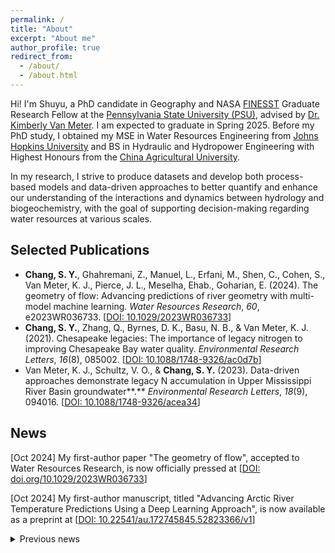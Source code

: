 ```yaml
---
permalink: /
title: "About"
excerpt: "About me"
author_profile: true
redirect_from: 
  - /about/
  - /about.html
---
```


Hi! I'm Shuyu, a PhD candidate in Geography and NASA [FINESST](https://www.psu.edu/news/earth-and-mineral-sciences/story/geography-student-awarded-nasa-funding-study-harmful-algal-blooms) Graduate Research Fellow at the [Pennsylvania State University (PSU)](https://www.psu.edu/), advised by [Dr. Kimberly Van Meter](https://www.geog.psu.edu/directory/kimberly-van-meter). I am expected to graduate in Spring 2025. Before my PhD study, I obtained my MSE in Water Resources Engineering from [Johns Hopkins University](https://www.jhu.edu/) and BS in Hydraulic and Hydropower Engineering with Highest Honours from the [China Agricultural University](https://en.cau.edu.cn/).

In my research, I strive to produce datasets and develop both process-based models and data-driven approaches to better quantify and enhance our understanding of the interactions and dynamics between hydrology and biogeochemistry, with the goal of supporting decision-making regarding water resources at various scales.


## Selected Publications
- **Chang, S. Y.**, Ghahremani, Z., Manuel, L., Erfani, M., Shen, C., Cohen, S., Van Meter, K. J., Pierce, J. L., Meselha, Ehab., Goharian, E. (2024). The geometry of flow: Advancing predictions of river geometry with multi-model machine learning. *Water Resources Research*, *60*, e2023WR036733. [[DOI: 10.1029/2023WR036733](https://doi.org/10.1029/2023WR036733)]
- **Chang, S. Y.**, Zhang, Q., Byrnes, D. K., Basu, N. B., & Van Meter, K. J. (2021). Chesapeake legacies: The importance of legacy nitrogen to improving Chesapeake Bay water quality. *Environmental Research Letters*, *16*(8), 085002.  [[DOI: 10.1088/1748-9326/ac0d7b](https://iopscience.iop.org/article/10.1088/1748-9326/ac0d7b)]
- Van Meter, K. J., Schultz, V. O., & **Chang, S. Y.** (2023). Data-driven approaches demonstrate legacy N accumulation in Upper Mississippi River Basin groundwater**.** *Environmental Research Letters*, *18*(9), 094016. [[DOI: 10.1088/1748-9326/acea34](https://iopscience.iop.org/article/10.1088/1748-9326/acea34/meta)]


## News
[Oct 2024] My first-author paper "The geometry of flow", accepted to Water Resources Research, is now officially pressed at [[DOI: doi.org/10.1029/2023WR036733](https://doi.org/10.1029/2023WR036733)]

[Oct 2024] My first-author manuscript, titled "Advancing Arctic River Temperature Predictions Using a Deep Learning Approach", is now available as a preprint at [[DOI: 10.22541/au.172745845.52823366/v1](https://doi.org/10.22541/au.172745845.52823366/v1)]

<details>
<summary>Previous news</summary>

[Sep 2024] My first-author paper "The geometry of flow: Advancing predictions of river geometry with multi-model machine learning" was accepted to Water Resources Research. The preprint is available at [[arXiv: 2312.11476](https://arxiv.org/abs/2312.11476)]

[Jun 2024] I served as the science lead and co-organized with Dr. Kimberly Van Meter the [Chesapeake Water Summer Institute](https://www.psu.edu/news/earth-and-mineral-sciences/story/wetlands-water-quality-chesapeake-bay-focus-van-meter-nsf-career) at the Pennsylvania State University. This two-week summer institute has successfully concluded. Our students gave a talk at the Chesapeake Community Research Symposium '24, in Annapolis, MD. Thanks everyone!

[Hello World] Woo-hoo! Setting up my first personal website 🥳.
</details>

